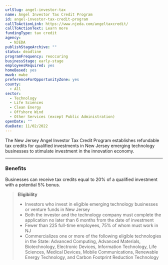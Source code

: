 ```yaml
---
urlSlug: angel-investor-tax
name: Angel Investor Tax Credit Program
id: angel-investor-tax-credit-program
callToActionLink: https://www.njeda.com/angeltaxcredit/
callToActionText: Learn more
fundingType: tax credit
agency:
  - NJEDA
publishStageArchive: ""
status: deadline
programFrequency: reoccuring
businessStage: early-stage
employeesRequired: yes
homeBased: yes
mwvb: mwbe
preferenceForOpportunityZone: yes
county:
  - All
sector:
  - Technology
  - Life Sciences
  - Clean Energy
  - Offshore Wind
  - Other Services (except Public Administration)
openDate: ""
dueDate: 11/02/2022
---
```


The New Jersey Angel Investor Tax Credit Program establishes refundable tax credits for qualified investments in New Jersey emerging technology businesses to stimulate investment in the innovation economy.

---

### Benefits
Businesses can receive tax credits equal to 20% of a qualified investment with a potential 5% bonus.

>**Eligibility**
>* Investors who invest in eligible emerging technology businesses or venture funds in New Jersey 
>* Both the investor and the technology company must complete the application no later than 6 months from the date of investment
>* Fewer than 225 full-time employees, 75% of whom must work in NJ
>* Commercializes one or more of the following eligible technologies in the State: Advanced Computing, Advanced Materials, Biotechnology, Electronic Devices, Information Technology, Life Sciences, Medical Devices, Mobile Communications, Renewable Energy Technology, and Carbon Footprint Reduction Technology
